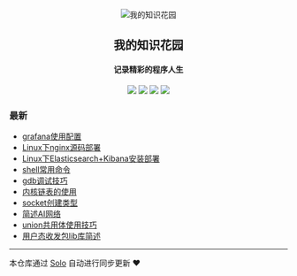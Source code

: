 <p align="center"><img alt="我的知识花园" src="https://b3logfile.com/avatar/1698671253981_1725859339866.png"></p><h2 align="center">
我的知识花园
</h2>

<h4 align="center">记录精彩的程序人生</h4>
<p align="center"><a title="我的知识花园" target="_blank" href="https://github.com/liusonglin2015/solo-blog"><img src="https://img.shields.io/github/last-commit/liusonglin2015/solo-blog.svg?style=flat-square&color=FF9900"></a>
<a title="GitHub repo size in bytes" target="_blank" href="https://github.com/liusonglin2015/solo-blog"><img src="https://img.shields.io/github/repo-size/liusonglin2015/solo-blog.svg?style=flat-square"></a>
<a title="Solo Version" target="_blank" href="https://github.com/88250/solo/releases"><img src="https://img.shields.io/badge/solo-4.4.0-f1e05a.svg?style=flat-square&color=blueviolet"></a>
<a title="Hits" target="_blank" href="https://github.com/88250/hits"><img src="https://hits.b3log.org/liusonglin2015/solo-blog.svg"></a></p>

### 最新

* [grafana使用配置](https://liusonglin.top/articles/2024/09/13/1726223030568.html)
* [Linux下nginx源码部署](https://liusonglin.top/articles/2024/09/13/1726218836301.html)
* [Linux下Elasticsearch+Kibana安装部署](https://liusonglin.top/articles/2024/09/13/1726215690272.html)
* [shell常用命令](https://liusonglin.top/articles/2024/09/10/1725952122064.html)
* [gdb调试技巧](https://liusonglin.top/articles/2024/09/10/1725951587076.html)
* [内核链表的使用](https://liusonglin.top/articles/2024/09/10/1725946333272.html)
* [socket创建类型](https://liusonglin.top/articles/2024/09/10/1725946165218.html)
* [简述AI网络](https://liusonglin.top/articles/2024/09/10/1725945586561.html)
* [union共用体使用技巧](https://liusonglin.top/articles/2024/09/09/1725875409481.html)
* [用户态收发包lib库简述](https://liusonglin.top/articles/2024/09/09/1725874046040.html)



---

本仓库通过 [Solo](https://github.com/88250/solo) 自动进行同步更新 ❤️ 